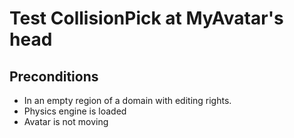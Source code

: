 # Test CollisionPick at MyAvatar's head

## Preconditions
- In an empty region of a domain with editing rights.
- Physics engine is loaded
- Avatar is not moving